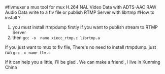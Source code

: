 #flvmuxer
a mux tool for mux H.264 NAL Video Data with ADTS-AAC RAW Audio Data write to a flv file or publish RTMP Server with librtmp 
#How to install ?
1. you must install rtmpdump firstly if you want to publish stream to RTMP Server
2. then `gcc -o  name xiecc_rtmp.c librtmp.a`

If you just want to mux to flv file, There's no need to install rtmpdump.
just run `gcc -o name flv.c`

If it can help you a little,  I'll be glad .
We can make a friend , I live in Kunming China
